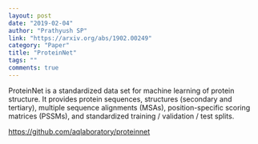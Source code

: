 ```yaml
---
layout: post
date: "2019-02-04"
author: "Prathyush SP"
link: "https://arxiv.org/abs/1902.00249"
category: "Paper"
title: "ProteinNet"
tags: ""
comments: true
---
```

ProteinNet is a standardized data set for machine learning of protein structure. It provides protein sequences, structures (secondary and tertiary), multiple sequence alignments (MSAs), position-specific scoring matrices (PSSMs), and standardized training / validation / test splits. 

https://github.com/aqlaboratory/proteinnet

